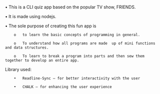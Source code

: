 •	This is a CLI quiz app based on the popular TV show, FRIENDS. 

•	It is made using nodejs. 

•	The sole purpose of creating this fun app is 

        o	to learn the basic concepts of programming in general. 
  
        o	To understand how all programs are made  up of mini functions and data structures.
  
        o	To learn to break a program into parts and then sew them together to develop an entire app.
  
Library used:

        •	Readline-Sync – for better interactivity with the user
  
        •	CHALK – for enhancing the user experience
  

